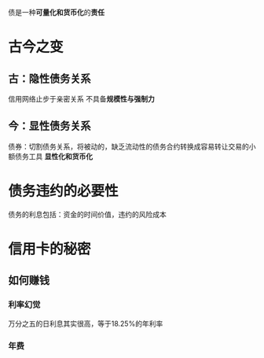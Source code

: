 债是一种**可量化和货币化**的**责任**

# 古今之变
## 古：隐性债务关系
信用网络止步于亲密关系
不具备**规模性与强制力**
## 今：显性债务关系
债券：切割债务关系，将被动的，缺乏流动性的债务合约转换成容易转让交易的小额债务工具
**显性化和货币化**


# 债务违约的必要性
债务的利息包括：资金的时间价值，违约的风险成本

# 信用卡的秘密
## 如何赚钱
### 利率幻觉
万分之五的日利息其实很高，等于18.25%的年利率
### 年费